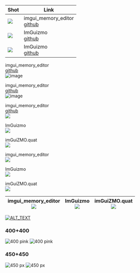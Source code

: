 | Shot | Link |
|----|----|
| ![](https://user-images.githubusercontent.com/8225057/96700877-39bf7880-1390-11eb-90f7-3d0b56c08bab.png) |imgui_memory_editor<BR>[github](https://github.com/ocornut/imgui_club/tree/master/imgui_memory_editor) |
| ![](https://user-images.githubusercontent.com/8225057/96697854-ac2e5980-138c-11eb-916f-3e2f579c9864.png) |ImGuizmo<BR>[github](https://github.com/CedricGuillemet/ImGuizmo) | 
| ![](https://user-images.githubusercontent.com/8225057/96697854-ac2e5980-138c-11eb-916f-3e2f579c9864.png) |ImGuizmo<BR>[github](https://github.com/CedricGuillemet/ImGuizmo) | 

imgui_memory_editor<BR>
[github](https://github.com/ocornut/imgui_club/tree/master/imgui_memory_editor)<BR>
![image](https://user-images.githubusercontent.com/8225057/96700877-39bf7880-1390-11eb-90f7-3d0b56c08bab.png)

imgui_memory_editor<BR>
[github](https://github.com/ocornut/imgui_club/tree/master/imgui_memory_editor)<BR>
![image](https://user-images.githubusercontent.com/8225057/96700877-39bf7880-1390-11eb-90f7-3d0b56c08bab.png)


imgui_memory_editor<BR>
[github](https://github.com/ocornut/imgui_club/tree/master/imgui_memory_editor)<BR>
![](https://user-images.githubusercontent.com/8225057/96697720-85702300-138c-11eb-87b2-65d2202d2a0e.png)

ImGuizmo<BR>[![](https://user-images.githubusercontent.com/8225057/96697854-ac2e5980-138c-11eb-916f-3e2f579c9864.png)](https://github.com/CedricGuillemet/ImGuizmo)

imGuiZMO.quat<BR>[![](https://user-images.githubusercontent.com/8225057/96698222-26f77480-138d-11eb-9c71-d376d72f26fc.png)](https://github.com/BrutPitt/imGuIZMO.quat)


imgui_memory_editor<BR>[![](https://user-images.githubusercontent.com/8225057/96697720-85702300-138c-11eb-87b2-65d2202d2a0e.png)](https://github.com/ocornut/imgui_club/tree/master/imgui_memory_editor)

ImGuizmo<BR>[![](https://user-images.githubusercontent.com/8225057/96697854-ac2e5980-138c-11eb-916f-3e2f579c9864.png)](https://github.com/CedricGuillemet/ImGuizmo)

imGuiZMO.quat<BR>[![](https://user-images.githubusercontent.com/8225057/96698222-26f77480-138d-11eb-9c71-d376d72f26fc.png)](https://github.com/BrutPitt/imGuIZMO.quat)

| imgui_memory_editor<BR>[![](https://user-images.githubusercontent.com/8225057/96697720-85702300-138c-11eb-87b2-65d2202d2a0e.png)](https://github.com/ocornut/imgui_club/tree/master/imgui_memory_editor) | ImGuizmo<BR>[![](https://user-images.githubusercontent.com/8225057/96697854-ac2e5980-138c-11eb-916f-3e2f579c9864.png)](https://github.com/CedricGuillemet/ImGuizmo) | imGuiZMO.quat<BR>[![](https://user-images.githubusercontent.com/8225057/96698222-26f77480-138d-11eb-9c71-d376d72f26fc.png)](https://github.com/BrutPitt/imGuIZMO.quat) |
|---|---|---|


[![ALT_TEXT](THUMBNAIL)](TARGET_URL)

### 400+400
![400 pink](https://user-images.githubusercontent.com/8225057/96697256-ffec7300-138b-11eb-910d-1a8544fed58e.png) ![400 pink](https://user-images.githubusercontent.com/8225057/96697256-ffec7300-138b-11eb-910d-1a8544fed58e.png)

### 450+450
![450 px](https://user-images.githubusercontent.com/8225057/96697042-bef45e80-138b-11eb-92ce-6a39afc4dada.png) ![450 px](https://user-images.githubusercontent.com/8225057/96697042-bef45e80-138b-11eb-92ce-6a39afc4dada.png)

